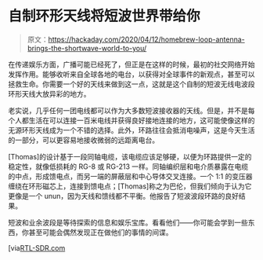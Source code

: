 # 自制环形天线将短波世界带给你

> 原文：<https://hackaday.com/2020/04/12/homebrew-loop-antenna-brings-the-shortwave-world-to-you/>

在传递娱乐方面，广播可能已经死了，但正是在这样的时候，最初的社交网络开始发挥作用。能够收听来自全球各地的电台，以获得对全球事件的新观点，甚至可以拯救生命。你需要一个好的天线来做到这一点，这就是这个自制的短波无线电波段环形天线大放异彩的地方。

老实说，几乎任何一团电线都可以作为大多数短波接收器的天线。但是，并不是每个人都生活在可以连接一百米电线并获得良好接地连接的地方，这可能使像这样的无源环形天线成为一个不错的选择。此外，环路往往会抵消电噪声，这是今天生活的一部分，可以更容易地接收微弱的远距离电台。

[Thomas]的设计基于一段同轴电缆，该电缆应该足够硬，以便为环路提供一定的稳定性，就像低损耗的 RG-8 或 RG-213 一样。同轴编织层和电介质暴露在电缆的中点，形成馈电点，而另一端的屏蔽层和中心导体交叉连接。一个 1:1 的变压器缠绕在环形磁芯上，连接到馈电点；[Thomas]称之为巴伦，但我们倾向于认为它更像是一个 unun，因为天线和馈线都不平衡。他报告了短波波段环路的良好结果。

短波和业余波段是等待探索的信息和娱乐宝库。看看他们——你可能会学到一些东西，你甚至可能会偶然发现正在做他们的事情的间谍。

[via[RTL-SDR.com](https://www.rtl-sdr.com/swling-blog-building-a-homemade-youloop-noise-cancelling-passive-loop-antenna/)